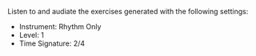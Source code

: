 Listen to and audiate the exercises generated with the following settings:

* Instrument: Rhythm Only
* Level: 1
* Time Signature: 2/4
